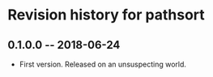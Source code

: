 # Revision history for pathsort

## 0.1.0.0  -- 2018-06-24

* First version. Released on an unsuspecting world.
